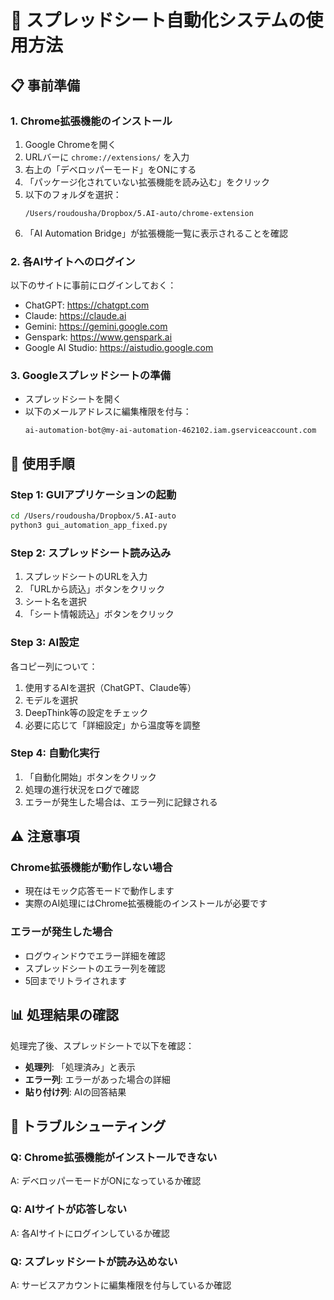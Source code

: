 # 🚀 スプレッドシート自動化システムの使用方法

## 📋 事前準備

### 1. Chrome拡張機能のインストール
1. Google Chromeを開く
2. URLバーに `chrome://extensions/` を入力
3. 右上の「デベロッパーモード」をONにする
4. 「パッケージ化されていない拡張機能を読み込む」をクリック
5. 以下のフォルダを選択：
   ```
   /Users/roudousha/Dropbox/5.AI-auto/chrome-extension
   ```
6. 「AI Automation Bridge」が拡張機能一覧に表示されることを確認

### 2. 各AIサイトへのログイン
以下のサイトに事前にログインしておく：
- ChatGPT: https://chatgpt.com
- Claude: https://claude.ai
- Gemini: https://gemini.google.com
- Genspark: https://www.genspark.ai
- Google AI Studio: https://aistudio.google.com

### 3. Googleスプレッドシートの準備
- スプレッドシートを開く
- 以下のメールアドレスに編集権限を付与：
  ```
  ai-automation-bot@my-ai-automation-462102.iam.gserviceaccount.com
  ```

## 🎯 使用手順

### Step 1: GUIアプリケーションの起動
```bash
cd /Users/roudousha/Dropbox/5.AI-auto
python3 gui_automation_app_fixed.py
```

### Step 2: スプレッドシート読み込み
1. スプレッドシートのURLを入力
2. 「URLから読込」ボタンをクリック
3. シート名を選択
4. 「シート情報読込」ボタンをクリック

### Step 3: AI設定
各コピー列について：
1. 使用するAIを選択（ChatGPT、Claude等）
2. モデルを選択
3. DeepThink等の設定をチェック
4. 必要に応じて「詳細設定」から温度等を調整

### Step 4: 自動化実行
1. 「自動化開始」ボタンをクリック
2. 処理の進行状況をログで確認
3. エラーが発生した場合は、エラー列に記録される

## ⚠️ 注意事項

### Chrome拡張機能が動作しない場合
- 現在はモック応答モードで動作します
- 実際のAI処理にはChrome拡張機能のインストールが必要です

### エラーが発生した場合
- ログウィンドウでエラー詳細を確認
- スプレッドシートのエラー列を確認
- 5回までリトライされます

## 📊 処理結果の確認

処理完了後、スプレッドシートで以下を確認：
- **処理列**: 「処理済み」と表示
- **エラー列**: エラーがあった場合の詳細
- **貼り付け列**: AIの回答結果

## 🔧 トラブルシューティング

### Q: Chrome拡張機能がインストールできない
A: デベロッパーモードがONになっているか確認

### Q: AIサイトが応答しない
A: 各AIサイトにログインしているか確認

### Q: スプレッドシートが読み込めない
A: サービスアカウントに編集権限を付与しているか確認